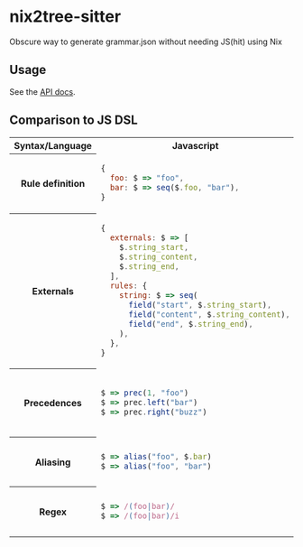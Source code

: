 # nix2tree-sitter

Obscure way to generate grammar.json without needing JS(hit) using Nix

## Usage

See the [API docs](API.md).

## Comparison to JS DSL

<table border="0">
  <tr>
  <th>Syntax/Language</th>
  <th>Javascript</th>
  <th>Nix</th>
  </tr>

  <tr>
  <th>Rule definition</th>
  <td>

```js
{
  foo: $ => "foo",
  bar: $ => seq($.foo, "bar"),
}
```

  </td>
  <td>

```nix
[
  (rule "foo" (s: "foo"));
  (rule "bar" (s: seq [s.foo "bar"]));
]
```

  </td>
  </tr>

  <tr>
  <th>Externals</th>
  <td>

```js
{
  externals: $ => [
    $.string_start,
    $.string_content,
    $.string_end,
  ],
  rules: {
    string: $ => seq(
      field("start", $.string_start),
      field("content", $.string_content),
      field("end", $.string_end),
    ),
  },
}
```

  </td>
  <td>

```nix
{
  externals = [
    "string_start"
    "string_content"
    "string_end"
  ];
  rules = [
    (rule "string" (s: seq [
      (field "start" s.string_start)
      (field "content" s.string_content)
      (field "end" s.string_end)
    ]));
  ];
}
```

  </td>
  </tr>

  <tr>
  <th>Precedences</th>
  <td>

```js
$ => prec(1, "foo")
$ => prec.left("bar")
$ => prec.right("buzz")
```

  </td>
  <td>

```nix
s: prec 1 "foo"
```

```nix
s: prec.left 0 "bar"
```

```nix
s: prec.right 0 "buzz"
```

  </td>
  </tr>

  <tr>
  <th>Aliasing</th>
  <td>

```js
$ => alias("foo", $.bar)
$ => alias("foo", "bar")
```

  </td>
  <td>

```nix
s: alias "foo" (s "bar")
```
```nix
s: alias "foo" "bar"
```

  </td>
  </tr>

  <tr>
  <th>Regex</th>
  <td>

```js
$ => /(foo|bar)/
$ => /(foo|bar)/i
```

  </td>
  <td>

```nix
s: R"(foo|bar)"
```
```nix
s: regexWithFlags "i" "(foo|bar)"
```

  </td>
  </tr>
</table>
